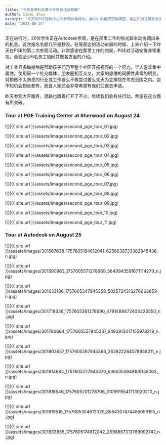 ```yaml
---
title: "今年夏天社区青少年参观活动频繁"
author: XiBei Zhao
excerpt: "今天的PGE控制中心的参观非常成功。@Hao 的组织安排周密，学生们讨论踊跃发言，对PGE有了更加深入的了解。尤其是PGE详细介绍了PGE招聘的各种职位，并参观了有代表性职位的工作情况。比如今天参观了能源交易厅，也同交易经理交流了很长时间。PGE的领导上下都很重视。不但租了电动校车接孩子，还给孩子们提供了午餐。尤其是他们对我们亚裔的支持帮助，感觉非常给力。"
date: "2022-08-24"
---
```


正在进行时，20位学生正在Autodesk参观，是在那里工作的张光超主动协调出来的机会。这次报名名额几乎是秒没。在等那边的活动进展的时候，上来介绍一下昨天在PGE的第二次参观活动。非常感谢在那里工作的刘昊，PGE对活动安排非常重视，全程至少6名员工陪同并做各方面的介绍。

对工业界多做接触是帮助孩子们乃至整个社区开拓视野的一个努力。华人喜欢集中居住，使用同一个社交媒体，朋友圈相互交叉，大家的思维的同质性非常的明显。对稍微不太熟悉的行业或工作要么不敢尝试要么先天为主排除在考虑范围之内。岂不知机会到处都有，而且人家还会非常希望有我们亚裔去申请。

昨天参观大开眼界，思路也跟着打开了不少。后续我们会有些行动，希望在这方面有所突破。

### Tour at PGE Training Center at Sherwood on August 24

![]({{ site.url }}/assets/images/second_pge_tour_01.jpg)

![]({{ site.url }}/assets/images/second_pge_tour_02.jpg)

![]({{ site.url }}/assets/images/second_pge_tour_03.jpg)

![]({{ site.url }}/assets/images/second_pge_tour_04.jpg)

![]({{ site.url }}/assets/images/second_pge_tour_05.jpg)

![]({{ site.url }}/assets/images/second_pge_tour_06.jpg)

![]({{ site.url }}/assets/images/second_pge_tour_07.jpg)

![]({{ site.url }}/assets/images/second_pge_tour_08.jpg)

![]({{ site.url }}/assets/images/second_pge_tour_09.jpg)

![]({{ site.url }}/assets/images/second_pge_tour_10.jpg)

![]({{ site.url }}/assets/images/second_pge_tour_11.jpg)

### Tour at Autodesk on August 25

![]({{ site.url }}/assets/images/301567638_1757605184612041_6258038733382845436_n.jpg)

![]({{ site.url }}/assets/images/301590863_1757605571278669_5649943591671114279_n.jpg)

![]({{ site.url }}/assets/images/301633186_1757605347945358_5025734313276663653_n.jpg)

![]({{ site.url }}/assets/images/301718336_1757605361278690_4781488472404226550_n.jpg)

![]({{ site.url }}/assets/images/301790664_1757605557945337_6493913017155978219_n.jpg)

![]({{ site.url }}/assets/images/301803657_1757605267945366_262822284078859211_n.jpg)

![]({{ site.url }}/assets/images/301814684_1757605227945370_6360055949109155063_n.jpg)

![]({{ site.url }}/assets/images/301818546_1757605201278706_3109915541713920210_n.jpg)

![]({{ site.url }}/assets/images/301819518_1757605304612029_8584307474485059155_n.jpg)

![]({{ site.url }}/assets/images/301833655_1757605174612042_2698867313769092747_n.jpg)

